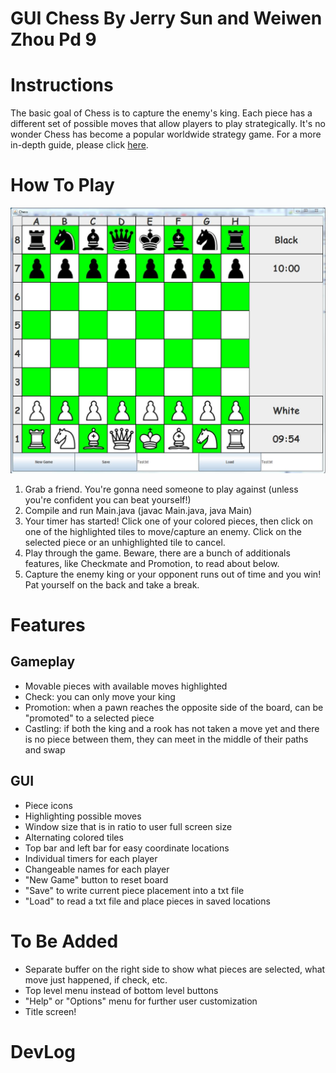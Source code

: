 # **GUI Chess** By Jerry Sun and Weiwen Zhou Pd 9 #

# Instructions

The basic goal of Chess is to capture the enemy's king. Each piece has a different set of possible
moves that allow players to play strategically. It's no wonder Chess has become a popular worldwide
strategy game. For a more in-depth guide, please click [here](http://www.chesscorner.com/tutorial/learn.htm).

# How To Play

![GUI](Icons/GUI.png "GUI")

1. Grab a friend. You're gonna need someone to play against (unless you're confident you can beat yourself!)
2. Compile and run Main.java (javac Main.java, java Main)
3. Your timer has started! Click one of your colored pieces, then click on one of the highlighted tiles to move/capture an enemy.
Click on the selected piece or an unhighlighted tile to cancel.
4. Play through the game. Beware, there are a bunch of additionals features, like Checkmate and Promotion, to read about below.
5. Capture the enemy king or your opponent runs out of time and you win! Pat yourself on the back and take a break. 

# Features

## Gameplay ##
- Movable pieces with available moves highlighted
- Check: you can only move your king
- Promotion: when a pawn reaches the opposite side of the board, can be "promoted" to a selected piece
- Castling: if both the king and a rook has not taken a move yet and there is no piece between them, they can meet in the middle of their paths and swap

## GUI ##
- Piece icons
- Highlighting possible moves
- Window size that is in ratio to user full screen size
- Alternating colored tiles
- Top bar and left bar for easy coordinate locations
- Individual timers for each player
- Changeable names for each player
- "New Game" button to reset board
- "Save" to write current piece placement into a txt file
- "Load" to read a txt file and place pieces in saved locations

# To Be Added
- Separate buffer on the right side to show what pieces are selected, what move just happened, if check, etc.
- Top level menu instead of bottom level buttons
- "Help" or "Options" menu for further user customization
- Title screen!

# DevLog

